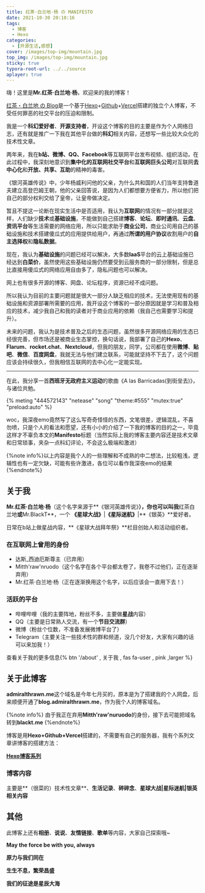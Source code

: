 ```yaml
---
title: 红茶·白兰地·杨 の MANIFESTO
date: 2021-10-30 20:10:16
tags:
  - 博客
  - Hexo
categories: 
  - [开源生活,感想]
cover: /images/top-img/mountain.jpg
top_img: /images/top-img/mountain.jpg
sticky: true
typora-root-url: ../../source
aplayer: true
---
```




嗨！这里是**Mr.红茶·白兰地·杨**，欢迎来的我的博客！

[红茶・白兰地 の Blog](https://blog.admiralthrawn.me)是一个基于[Hexo](https://hexo.io)+[Github](https://github.com)+[Vercel](https://vercel.com)搭建的独立个人博客，不受任何罪恶的社交平台的压迫和限制。

我是一个**科幻爱好者**、**开源支持者**，开设这个博客的目的主要是作为个人网络日志，还有就是推广一下我在其他平台做的**科幻**相关内容，还想写一些比较大众化的技术性文章。

两年来，我在**b站、微博、QQ、Facebook**等互联网平台发布视频、组织活动，在此过程中，我深刻地意识到**集中化的互联网社交平台**和**互联网巨头公司**对互联网**去中心化**和**开放、共享、互助**的精神的毒害。

《银河英雄传说》中，少年杨威利问他的父亲，为什么共和国的人们当年支持鲁道夫建立高登巴姆王朝，他的父亲回答说，是因为人们都想要方便省力，所以他们把自己的部分权利交给了皇帝，让皇帝做决定。

暂且不提这一论断在现实生活中是否适用，我认为**互联网**的情况有一部分就是这样，人们缺少**技术**或**基础设施**，不能做到自己搭建**博客**、**论坛**、**即时通讯**、**云盘**、**资讯平台**等生活需要的网络应用，所以只能求助于**商业公司**，商业公司用自己的基础设施和技术搭建傻瓜式的应用提供给用户，再通过**所谓的用户协议**收割用户的**自主选择权**和**隐私数据**。

现在，我认为**基础设施**的问题已经可以解决，大多数**IaaS**平台的云上基础设施已经达到**白菜价**，虽然使用这些基础设施仍然要受到云服务商的一部分限制，但是总比直接用傻瓜式的网络应用自由多了，隐私问题也可以解决。

网上也有很多开源的博客、网盘、论坛程序，资源已经不成问题。

所以我认为目前的主要问题就是很大一部分人缺乏相应的技术，无法使用现有的基础设施和资源部署所需要的应用，我开设这个博客的一部分原因就是学习和普及相应的技术，减少我自己和我的读者对于商业应用的依赖（我自己也需要学习和提升）。

未来的问题，我认为是技术普及之后的生态问题，虽然很多开源网络应用的生态已经很完善，但市场还是被商业生态掌控，换句话说，我部署了自己的**Hexo**、**Flarum**、**rocket.chat**、**Nextcloud**，但我的朋友，同学，公司都在使用**微博**、**贴吧**、**微信**、**百度网盘**，我就无法与他们建立联系，可能就坚持不下去了，这个问题应该会持续很久，但我相信互联网的去中心化一定能实现。

----------

在此，我分享一首**西班牙无政府主义运动**的歌曲《A las Barricadas(到街垒去)》，与诸位共勉。

{% meting "444572143" "netease" "song" "theme:#555" "mutex:true" "preload:auto" %}

woc，我深夜emo竟然写了这么写奇奇怪怪的东西，文笔很差，逻辑混乱，不喜勿喷，只是个人的看法和愿望，还有小小的介绍了一下我的博客的目的之一，毕竟这样才不辜负本文的**Manifesto**标题（当然实际上我的博客主要内容还是技术文章和日常琐事，夹杂一点科幻评论，不会这么极端和激进）

{%note info%}以上内容是我个人的一些理解和不成熟的中二想法，比较粗浅，逻辑性也有一定欠缺，可能有些许激进，各位可以看作我深夜emo的结果{%endnote%}

## 关于我

**Mr.红茶·白兰地·杨**（这个名字来源于**《银河英雄传说》**），你也可以叫我**红茶白兰地**或**Mr.BlackT**，一个 **《星球大战》**|**《星际迷航》**|**《银英》**爱好者。

日常在b站上做星战内容，**《星球大战拜年祭》**栏目创始人和活动组织者。

### 在互联网上曾用的身份

- 达斯_西迪厄斯尊主（已弃用）
- Mitth'raw'nruodo（这个名字在各个平台都太卷了，我卷不过他们，正在逐渐弃用）
- Mr.红茶·白兰地·杨（正在逐渐换用这个名字，以后应该会一直用下去！）

### 活跃的平台

- 哔哩哔哩（我的主要阵地，粉丝不多，主要做**星战**内容）
- QQ（主要是日常熟人交流，有一个**节目交流群**）
- 微博（粉丝个位数，不准备发展微博平台了）
- Telegram（主要关注一些技术性的群和频道，没几个好友，大家有兴趣的话可以来加我！）

查看关于我的更多信息{% btn '/about' , 关于我 , fas fa-user , pink ,larger %}

## 关于此博客

**admiralthrawn.me**这个域名是今年七月买的，原本是为了搭建我的个人网盘，后来顺便开通了**blog.admiralthrawn.me**，作为我个人的博客域名。

{%note info%} 由于我正在弃用**Mitth'raw'nuruodo**的身份，接下去可能把域名转到**blackt.me** {%endnote%}

博客是用**Hexo+Github+Vercel**搭建的，不需要有自己的服务器，我有个系列文章讲博客的搭建方法：

**[Hexo博客系列](/categories/Hexo博客系列/)**

### 博客内容

主要是**（很菜的）技术性文章**、**生活记录**、**碎碎念**、**星球大战|星际迷航|银英相关内容**

## 其他

此博客上还有**相册**、**说说**、**友情链接**、**歌单**等内容，大家自己探索哦~

**May the force be with you, always**



**原力与我们同在**

**生生不息，繁荣昌盛**

**我们的征途是星辰大海**
